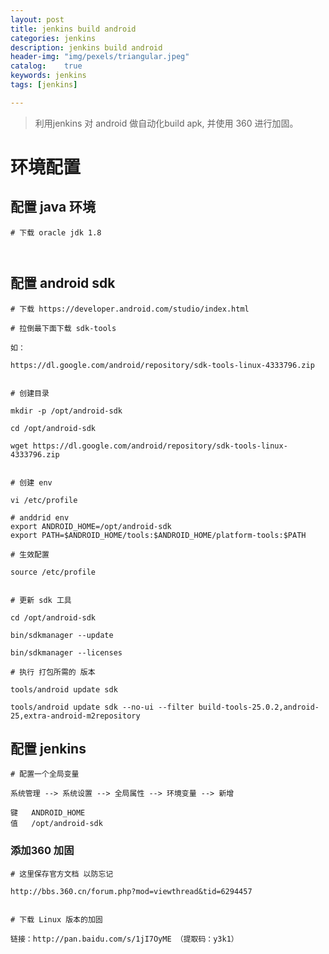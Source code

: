 ```yaml
---
layout: post
title: jenkins build android
categories: jenkins
description: jenkins build android
header-img: "img/pexels/triangular.jpeg"
catalog:    true
keywords: jenkins
tags: [jenkins]

---
```



> 利用jenkins 对 android 做自动化build  apk, 并使用 360 进行加固。


# 环境配置


## 配置 java 环境

```
# 下载 oracle jdk 1.8



```



## 配置 android sdk


```
# 下载 https://developer.android.com/studio/index.html

# 拉倒最下面下载 sdk-tools

如：

https://dl.google.com/android/repository/sdk-tools-linux-4333796.zip


# 创建目录

mkdir -p /opt/android-sdk

cd /opt/android-sdk

wget https://dl.google.com/android/repository/sdk-tools-linux-4333796.zip


# 创建 env

vi /etc/profile

# anddrid env
export ANDROID_HOME=/opt/android-sdk
export PATH=$ANDROID_HOME/tools:$ANDROID_HOME/platform-tools:$PATH

# 生效配置

source /etc/profile


# 更新 sdk 工具

cd /opt/android-sdk

bin/sdkmanager --update

bin/sdkmanager --licenses

# 执行 打包所需的 版本

tools/android update sdk

tools/android update sdk --no-ui --filter build-tools-25.0.2,android-25,extra-android-m2repository

```



## 配置 jenkins

```
# 配置一个全局变量

系统管理 --> 系统设置 --> 全局属性 --> 环境变量 --> 新增

键	ANDROID_HOME
值	/opt/android-sdk

```


### 添加360 加固

```
# 这里保存官方文档 以防忘记

http://bbs.360.cn/forum.php?mod=viewthread&tid=6294457


# 下载 Linux 版本的加固

链接：http://pan.baidu.com/s/1jI7OyME （提取码：y3k1）

```

